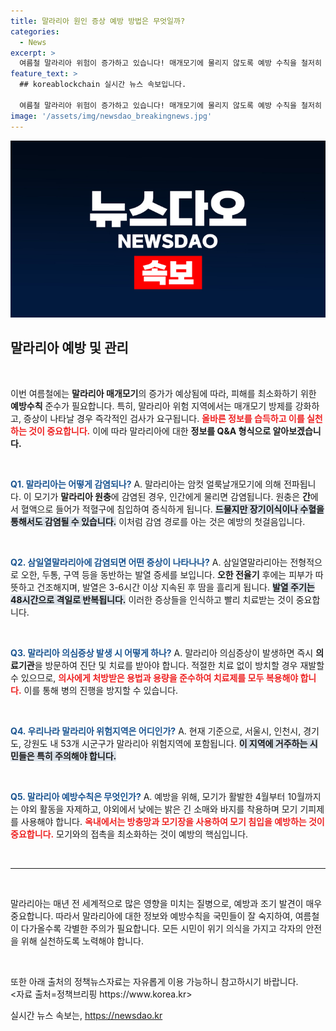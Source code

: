 ```yaml
---
title: 말라리아 원인 증상 예방 방법은 무엇일까?
categories:
  - News
excerpt: >
  여름철 말라리아 위험이 증가하고 있습니다! 매개모기에 물리지 않도록 예방 수칙을 철저히 지키고, 의심 증상이 나타나면 즉시 의료기관을 방문하세요. 건강을 지키는 스마트한 방법을 확인해보세요!
feature_text: >
  ## koreablockchain 실시간 뉴스 속보입니다.

  여름철 말라리아 위험이 증가하고 있습니다! 매개모기에 물리지 않도록 예방 수칙을 철저히 지키고, 의심 증상이 나타나면 즉시 의료기관을 방문하세요. 건강을 지키는 스마트한 방법을 확인해보세요!
image: '/assets/img/newsdao_breakingnews.jpg'
---
```


<p><img src="/assets/img/newsdao_breakingnews.jpg" alt="koreablockchain 속보" /></p>

<h2 data-ke-size="size26">말라리아 예방 및 관리</h2>

<p data-ke-size="size16">&nbsp;</p>

<p>이번 여름철에는 <b>말라리아 매개모기</b>의 증가가 예상됨에 따라, 피해를 최소화하기 위한 <b>예방수칙</b> 준수가 필요합니다. 특히, 말라리아 위험 지역에서는 매개모기 방제를 강화하고, 증상이 나타날 경우 즉각적인 검사가 요구됩니다. <b><span style="color: #ee2323;">올바른 정보를 습득하고 이를 실천하는 것이 중요합니다.</span></b> 이에 따라 말라리아에 대한 <strong>정보를 Q&amp;A 형식으로 알아보겠습니다.</strong></p>

<p data-ke-size="size16">&nbsp;</p>

<p><b><span style="color: #1a5490;">Q1. 말라리아는 어떻게 감염되나?</span></b>
A. 말라리아는 암컷 얼룩날개모기에 의해 전파됩니다. 이 모기가 <b>말라리아 원충</b>에 감염된 경우, 인간에게 물리면 감염됩니다. 원충은 <b>간</b>에서 혈액으로 들어가 적혈구에 침입하여 증식하게 됩니다. <b><span style="background-color: #21538527;">드물지만 장기이식이나 수혈을 통해서도 감염될 수 있습니다.</span></b> 이처럼 감염 경로를 아는 것은 예방의 첫걸음입니다. </p>

<p data-ke-size="size16">&nbsp;</p>

<p><b><span style="color: #1a5490;">Q2. 삼일열말라리아에 감염되면 어떤 증상이 나타나나?</span></b>
A. 삼일열말라리아는 전형적으로 오한, 두통, 구역 등을 동반하는 발열 증세를 보입니다. <b>오한 전율기</b> 후에는 피부가 따뜻하고 건조해지며, 발열은 3-6시간 이상 지속된 후 땀을 흘리게 됩니다. <b><span style="background-color: #21538527;">발열 주기는 48시간으로 격일로 반복됩니다.</span></b> 이러한 증상들을 인식하고 빨리 치료받는 것이 중요합니다. </p>

<p data-ke-size="size16">&nbsp;</p>

<p><b><span style="color: #1a5490;">Q3. 말라리아 의심증상 발생 시 어떻게 하나?</span></b>
A. 말라리아 의심증상이 발생하면 즉시 <b>의료기관</b>을 방문하여 진단 및 치료를 받아야 합니다. 적절한 치료 없이 방치할 경우 재발할 수 있으므로, <b><span style="color: #ee2323;">의사에게 처방받은 용법과 용량을 준수하여 치료제를 모두 복용해야 합니다.</span></b> 이를 통해 병의 진행을 방지할 수 있습니다. </p>

<p data-ke-size="size16">&nbsp;</p>

<p><b><span style="color: #1a5490;">Q4. 우리나라 말라리아 위험지역은 어디인가?</span></b>
A. 현재 기준으로, 서울시, 인천시, 경기도, 강원도 내 53개 시군구가 말라리아 위험지역에 포함됩니다. <b><span style="background-color: #21538527;">이 지역에 거주하는 시민들은 특히 주의해야 합니다.</span></b> </p>

<p data-ke-size="size16">&nbsp;</p>

<p><b><span style="color: #1a5490;">Q5. 말라리아 예방수칙은 무엇인가?</span></b>
A. 예방을 위해, 모기가 활발한 4월부터 10월까지는 야외 활동을 자제하고, 야외에서 낮에는 밝은 긴 소매와 바지를 착용하며 모기 기피제를 사용해야 합니다. <b><span style="color: #ee2323;">옥내에서는 방충망과 모기장을 사용하여 모기 침입을 예방하는 것이 중요합니다.</span></b> 모기와의 접촉을 최소화하는 것이 예방의 핵심입니다.</p>

<p data-ke-size="size16">&nbsp;</p>

<hr>

<p data-ke-size="size16">&nbsp;</p>

<p>말라리아는 매년 전 세계적으로 많은 영향을 미치는 질병으로, 예방과 조기 발견이 매우 중요합니다. 따라서 말라리아에 대한 정보와 예방수칙을 국민들이 잘 숙지하여, 여름철이 다가올수록 각별한 주의가 필요합니다. 모든 시민이 위기 의식을 가지고 각자의 안전을 위해 실천하도록 노력해야 합니다. </p>

<p data-ke-size="size16">&nbsp;</p>

<p>또한 아래 출처의 정책뉴스자료는 자유롭게 이용 가능하니 참고하시기 바랍니다. <br>
&lt;자료 출처=정책브리핑 https://www.korea.kr></p>
실시간 뉴스 속보는, <a href="https://newsdao.kr" rel="dofollow">https://newsdao.kr</a>


